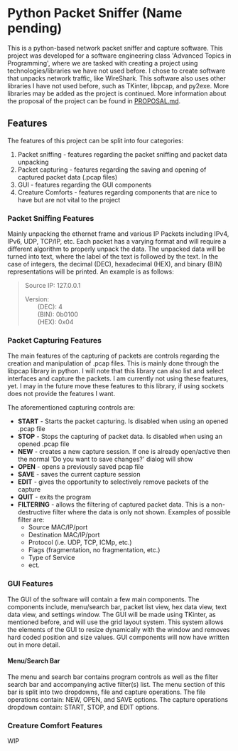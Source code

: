 # Python Packet Sniffer (Name pending)

This is a python-based network packet sniffer and capture software. This project was developed for a software engineering class 'Advanced Topics in Programming', where we are tasked with creating a project using technologies/libraries we have not used before. I chose to create software that unpacks network traffic, like WireShark. This software also uses other libraries I have not used before, such as TKinter, libpcap, and py2exe. More libraries may be added as the project is continued. More information about the proposal of the project can be found in [PROPOSAL.md](https://github.com/Zack-Fleming/python_packet_sniffer/blob/master/PROPOSAL.md).


## Features

The features of this project can be split into four categories:
 1. Packet sniffing - features regarding the packet sniffing and packet data unpacking
 2. Packet capturing - features regarding the saving and opening of captured packet data (.pcap files)
 3. GUI - features regarding the GUI components
 4. Creature Comforts - features regarding components that are nice to have but are not vital to the project


### Packet Sniffing Features

Mainly unpacking the ethernet frame and various IP Packets including IPv4, IPv6, UDP, TCP/IP, etc. Each packet has a varying format and will require a different algorithm to properly unpack the data. The unpacked data will be turned into text, where the label of the text is followed by the text. In the case of integers, the decimal (DEC), hexadecimal (HEX), and binary (BIN) representations will be printed. An example is as follows:

> Source IP: 127.0.0.1
>
> Version: \
> &emsp;&emsp;(DEC): 4 \
> &emsp;&emsp;(BIN): 0b0100 \
> &emsp;&emsp;(HEX): 0x04


### Packet Capturing Features

The main features of the capturing of packets are controls regarding the creation and manipulation of .pcap files. This is mainly done through the libpcap library in python. I will note that this library can also list and select interfaces and capture the packets. I am currently not using these features, yet. I may in the future move these features to this library, if using sockets does not provide the features I want.

The aforementioned capturing controls are:
 - **START** - Starts the packet capturing. Is disabled when using an opened .pcap file
 - **STOP** - Stops the capturing of packet data. Is disabled when using an opened .pcap file
 - **NEW** - creates a new capture session. If one is already open/active then the normal 'Do you want to save changes?' dialog will show
 - **OPEN** - opens a previously saved pcap file
 - **SAVE** - saves the current capture session
 - **EDIT** - gives the opportunity to selectively remove packets of the capture
 - **QUIT** - exits the program
 - **FILTERING** - allows the filtering of captured packet data. This is a non-destructive filter where the data is only not shown. Examples of possible filter are:
    - Source MAC/IP/port
    - Destination MAC/IP/port
    - Protocol (i.e. UDP, TCP, ICMp, etc.)
    - Flags (fragmentation, no fragmentation, etc.)
    - Type of Service
    - ect.


### GUI Features

The GUI of the software will contain a few main components. The components include, menu/search bar, packet list view, hex data view, text data view, and settings window. The GUI will be made using TKinter, as mentioned before, and will use the grid layout system. This system allows the elements of the GUI to resize dynamically with the window and removes hard coded position and size values. GUI components will now have written out in more detail.

#### Menu/Search Bar

The menu and search bar contains program controls as well as the filter search bar and accompanying active filter(s) list. The menu section of this bar is split into two dropdowns, file and capture operations. The file operations contain: NEW, OPEN, and SAVE options. The capture operations dropdown contain: START, STOP, and EDIT options. 


### Creature Comfort Features

WIP
